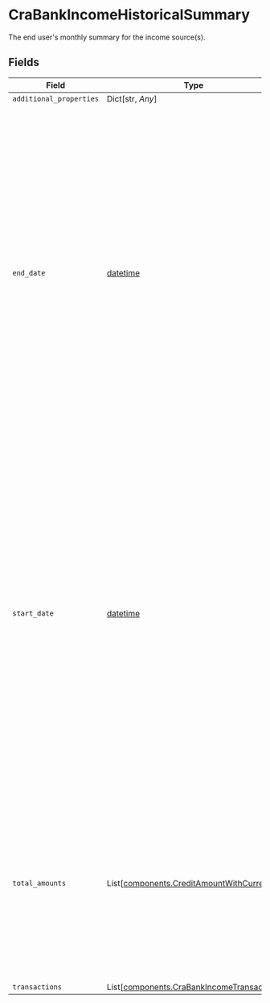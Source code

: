 # CraBankIncomeHistoricalSummary

The end user's monthly summary for the income source(s).


## Fields

| Field                                                                                                                                                                                                                                                                                                                                                                | Type                                                                                                                                                                                                                                                                                                                                                                 | Required                                                                                                                                                                                                                                                                                                                                                             | Description                                                                                                                                                                                                                                                                                                                                                          |
| -------------------------------------------------------------------------------------------------------------------------------------------------------------------------------------------------------------------------------------------------------------------------------------------------------------------------------------------------------------------- | -------------------------------------------------------------------------------------------------------------------------------------------------------------------------------------------------------------------------------------------------------------------------------------------------------------------------------------------------------------------- | -------------------------------------------------------------------------------------------------------------------------------------------------------------------------------------------------------------------------------------------------------------------------------------------------------------------------------------------------------------------- | -------------------------------------------------------------------------------------------------------------------------------------------------------------------------------------------------------------------------------------------------------------------------------------------------------------------------------------------------------------------- |
| `additional_properties`                                                                                                                                                                                                                                                                                                                                              | Dict[str, *Any*]                                                                                                                                                                                                                                                                                                                                                     | :heavy_minus_sign:                                                                                                                                                                                                                                                                                                                                                   | N/A                                                                                                                                                                                                                                                                                                                                                                  |
| `end_date`                                                                                                                                                                                                                                                                                                                                                           | [datetime](https://docs.python.org/3/library/datetime.html#datetime-objects)                                                                                                                                                                                                                                                                                         | :heavy_minus_sign:                                                                                                                                                                                                                                                                                                                                                   | The end date of the period included in this monthly summary.<br/>This date will be the last day of the month, unless the month being covered is a partial month because it is the last month included in the summary and the date range being requested does not end with the last day of the month.<br/>The date will be returned in an ISO 8601 format (YYYY-MM-DD). |
| `start_date`                                                                                                                                                                                                                                                                                                                                                         | [datetime](https://docs.python.org/3/library/datetime.html#datetime-objects)                                                                                                                                                                                                                                                                                         | :heavy_minus_sign:                                                                                                                                                                                                                                                                                                                                                   | The start date of the period covered in this monthly summary.<br/>This date will be the first day of the month, unless the month being covered is a partial month because it is the first month included in the summary and the date range being requested does not begin with the first day of the month.<br/>The date will be returned in an ISO 8601 format (YYYY-MM-DD). |
| `total_amounts`                                                                                                                                                                                                                                                                                                                                                      | List[[components.CreditAmountWithCurrency](../../models/shared/creditamountwithcurrency.md)]                                                                                                                                                                                                                                                                         | :heavy_minus_sign:                                                                                                                                                                                                                                                                                                                                                   | Total amount of earnings for the income source(s) of the user for the month in the summary.<br/>This can contain multiple amounts, with each amount denominated in one unique currency.                                                                                                                                                                              |
| `transactions`                                                                                                                                                                                                                                                                                                                                                       | List[[components.CraBankIncomeTransaction](../../models/shared/crabankincometransaction.md)]                                                                                                                                                                                                                                                                         | :heavy_minus_sign:                                                                                                                                                                                                                                                                                                                                                   | N/A                                                                                                                                                                                                                                                                                                                                                                  |